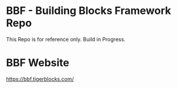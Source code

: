 # BBF - Building Blocks Framework Repo

This Repo is for reference only. Build in Progress.

# BBF Website
https://bbf.tigerblocks.com/
